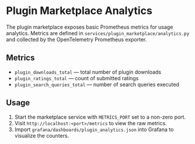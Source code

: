 # Plugin Marketplace Analytics

The plugin marketplace exposes basic Prometheus metrics for usage analytics. Metrics are defined in `services/plugin_marketplace/analytics.py` and collected by the OpenTelemetry Prometheus exporter.

## Metrics

- `plugin_downloads_total` — total number of plugin downloads
- `plugin_ratings_total` — count of submitted ratings
- `plugin_search_queries_total` — number of search queries executed

## Usage

1. Start the marketplace service with `METRICS_PORT` set to a non-zero port.
2. Visit `http://localhost:<port>/metrics` to view the raw metrics.
3. Import `grafana/dashboards/plugin_analytics.json` into Grafana to visualize the counters.
